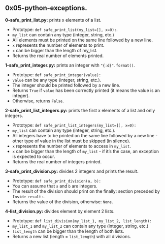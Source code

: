 ## 0x05-python-exceptions.

**0-safe_print_list.py:**  prints x elements of a list.

- Prototype: `def safe_print_list(my_list=[], x=0):`.
- `my_list` can contain any type (integer, string, etc.)
- All elements must be printed on the same line followed by a new line.
- `x` represents the number of elements to print.
- `x` can be bigger than the length of my_list.
- Returns the real number of elements printed.

**1-safe_print_integer.py:** prints an integer with `"{:d}".format()`.

- Prototype: `def safe_print_integer(value):`
- `value` can be any type (integer, string, etc.).
- The integer should be printed followed by a new line.
- Returns `True` if `value` has been correctly printed (it means the value is an integer).
- Otherwise, returns `False`.

**2-safe_print_list_integers.py:** prints the first x elements of a list and only integers.

- Prototype: `def safe_print_list_integers(my_list=[], x=0):`
- `my_list` can contain any type (integer, string, etc.).
- All integers have to be printed on the same line followed by a new line - other type of value in the list must be skipped (in silence).
- `x` represents the number of elements to access in `my_list`.
- `x` can be bigger than the length of `my_list` - if it’s the case, an exception is expected to occur.
- Returns the real number of integers printed.

**3-safe_print_division.py:**  divides 2 integers and prints the result.

- Prototype: `def safe_print_division(a, b):`
- You can assume that `a` and `b` are integers.
- The result of the division should print on the finally: section preceded by `Inside result:`.
- Returns the value of the division, otherwise: `None`.

**4-list_division.py:**  divides element by element 2 lists.

- Prototype: `def list_division(my_list_1, my_list_2, list_length):`
- `my_list_1` and `my_list_2` can contain any type (integer, string, etc.)
- `list_length` can be bigger than the length of both lists.
- Returns a new list (length = `list_length`) with all divisions.
